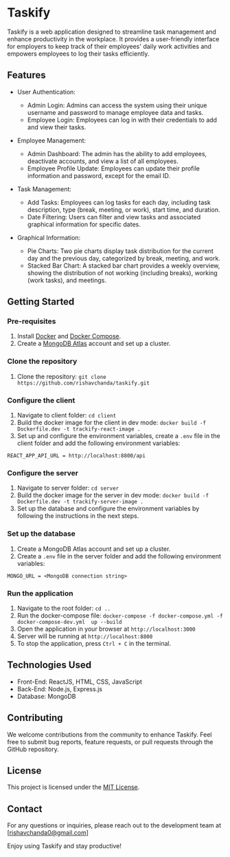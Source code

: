 # Taskify

Taskify is a web application designed to streamline task management and enhance productivity in the workplace. It provides a user-friendly interface for employers to keep track of their employees' daily work activities and empowers employees to log their tasks efficiently.

## Features

-   User Authentication:

    -   Admin Login: Admins can access the system using their unique username and password to manage employee data and tasks.
    -   Employee Login: Employees can log in with their credentials to add and view their tasks.

-   Employee Management:

    -   Admin Dashboard: The admin has the ability to add employees, deactivate accounts, and view a list of all employees.
    -   Employee Profile Update: Employees can update their profile information and password, except for the email ID.

-   Task Management:
    -   Add Tasks: Employees can log tasks for each day, including task description, type (break, meeting, or work), start time, and duration.
    -   Date Filtering: Users can filter and view tasks and associated graphical information for specific dates.
-   Graphical Information:
    -   Pie Charts: Two pie charts display task distribution for the current day and the previous day, categorized by break, meeting, and work.
    -   Stacked Bar Chart: A stacked bar chart provides a weekly overview, showing the distribution of not working (including breaks), working (work tasks), and meetings.

## Getting Started

### Pre-requisites
1. Install [Docker](https://docs.docker.com/get-docker/) and [Docker Compose](https://docs.docker.com/compose/install/).
2. Create a [MongoDB Atlas](https://www.mongodb.com/cloud/atlas) account and set up a cluster.

### Clone the repository
1. Clone the repository: `git clone https://github.com/rishavchanda/taskify.git`

### Configure the client

1. Navigate to client folder: `cd client`
2. Build the docker image for the client in dev mode: `docker build -f Dockerfile.dev -t trackify-react-image .`
3. Set up and configure the environment variables, create a `.env` file in the client folder and add the following environment variables:

```
REACT_APP_API_URL = http://localhost:8800/api
```

### Configure the server

1. Navigate to server folder: `cd server`
2. Build the docker image for the server in dev mode: `docker build -f Dockerfile.dev -t trackify-server-image .`
3. Set up the database and configure the environment variables by following the instructions in the next steps.

### Set up the database

1. Create a MongoDB Atlas account and set up a cluster.
2. Create a `.env` file in the server folder and add the following environment variables:

```
MONGO_URL = <MongoDB connection string>
```

### Run the application

1. Navigate to the root folder: `cd ..`
2. Run the docker-compose file: `docker-compose -f docker-compose.yml -f docker-compose-dev.yml  up --build`
3. Open the application in your browser at `http://localhost:3000`
4. Server will be running at `http://localhost:8800`
5. To stop the application, press `Ctrl + C` in the terminal.

## Technologies Used

-   Front-End: ReactJS, HTML, CSS, JavaScript
-   Back-End: Node.js, Express.js
-   Database: MongoDB


## Contributing

We welcome contributions from the community to enhance Taskify. Feel free to submit bug reports, feature requests, or pull requests through the GitHub repository.

## License

This project is licensed under the [MIT License](https://opensource.org/licenses/MIT).

## Contact

For any questions or inquiries, please reach out to the development team at [rishavchanda0@gmail.com]

Enjoy using Taskify and stay productive!

